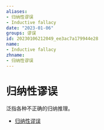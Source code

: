 ```yaml
---
aliases:
- 归纳性谬误
- Inductive fallacy
date: "2023-01-06"
groups: 谬误
id: 20230106212049_ee3ac7a179944e28
name:
- Inductive fallacy
zhname:
- 归纳性谬误
---
```


# 归纳性谬误

泛指各种不正确的归纳推理。

* [归纳性谬误](https://zh.wikipedia.org/w/index.php?title=%E6%AD%B8%E7%B4%8D%E6%80%A7%E8%AC%AC%E8%AA%A4&action=edit&redlink=1)
